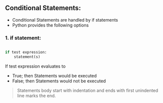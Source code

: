 ## Conditional Statements:

* Conditional Statements are handled by if statements
* Python provides the following options

### 1. if statement:

```python

if test expression:
    statement(s)
```
If test expression evaluates to
 * True; then Statements would be executed
 * False; then Statements would not be executed
  
> Statements body start with indentation and ends with first unindented line marks the end.


